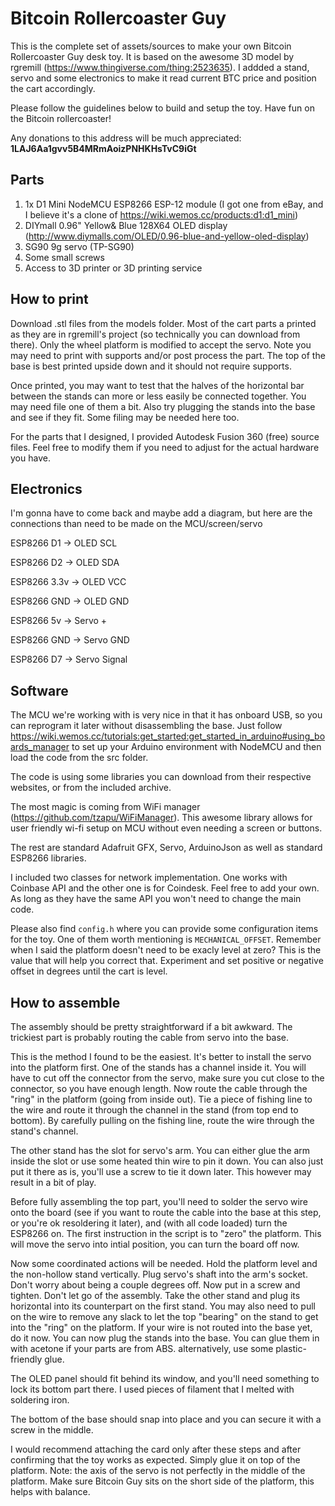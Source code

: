 # Bitcoin Rollercoaster Guy

This is the complete set of assets/sources to make your own Bitcoin Rollercoaster Guy desk toy. It is based on the awesome 3D model by rgremill (https://www.thingiverse.com/thing:2523635). I addded a stand, servo and some electronics to make it read current BTC price and position the cart accordingly.

Please follow the guidelines below to build and setup the toy. Have fun on the Bitcoin rollercoaster!

Any donations to this address will be much appreciated: <b>1LAJ6Aa1gvv5B4MRmAoizPNHKHsTvC9iGt</b>

## Parts

1. 1x D1 Mini NodeMCU ESP8266 ESP-12 module (I got one from eBay, and I believe it's a clone of https://wiki.wemos.cc/products:d1:d1_mini)
2. DIYmall 0.96" Yellow& Blue 128X64 OLED display (http://www.diymalls.com/OLED/0.96-blue-and-yellow-oled-display)
3. SG90 9g servo (TP-SG90)
4. Some small screws
5. Access to 3D printer or 3D printing service

## How to print

Download .stl files from the models folder. Most of the cart parts a printed as they are in rgremill's project (so technically you can download from there). Only the wheel platform is modified to accept the servo. Note you may need to print with supports and/or post process the part.
The top of the base is best printed upside down and it should not require supports.

Once printed, you may want to test that the halves of the horizontal bar between the stands can more or less easily be connected together. You may need file one of them a bit. Also try plugging the stands into the base and see if they fit. Some filing may be needed here too.

For the parts that I designed, I provided Autodesk Fusion 360 (free) source files. Feel free to modify them if you need to adjust for the actual hardware you have.

## Electronics

I'm gonna have to come back and maybe add a diagram, but here are the connections than need to be made on the MCU/screen/servo

ESP8266 D1 -> OLED SCL

ESP8266 D2 -> OLED SDA

ESP8266 3.3v -> OLED VCC

ESP8266 GND -> OLED GND

ESP8266 5v -> Servo +

ESP8266 GND -> Servo GND

ESP8266 D7 -> Servo Signal

## Software

The MCU we're working with is very nice in that it has onboard USB, so you can reprogram it later without disassembling the base. Just follow https://wiki.wemos.cc/tutorials:get_started:get_started_in_arduino#using_boards_manager to set up your Arduino environment with NodeMCU and then load the code from the src folder. 

The code is using some libraries you can download from their respective websites, or from the included archive.

The most magic is coming from WiFi manager (https://github.com/tzapu/WiFiManager). This awesome library allows for user friendly wi-fi setup on MCU without even needing a screen or buttons. 

The rest are standard Adafruit GFX, Servo, ArduinoJson as well as standard ESP8266 libraries.

I included two classes for network implementation. One works with Coinbase API and the other one is for Coindesk. Feel free to add your own. As long as they have the same API you won't need to change the main code.

Please also find `config.h` where you can provide some configuration items for the toy. One of them worth mentioning is `MECHANICAL_OFFSET`. Remember when I said the platform doesn't need to be exacly level at zero? This is the value that will help you correct that. Experiment and set positive or negative offset in degrees until the cart is level.

## How to assemble

The assembly should be pretty straightforward if a bit awkward. The trickiest part is probably routing the cable from servo into the base.

This is the method I found to be the easiest. It's better to install the servo into the platform first. One of the stands has a channel inside it. You will have to cut off the connector from the servo, make sure you cut close to the connector, so you have enough length. Now route the cable through the "ring" in the platform (going from inside out). Tie a piece of fishing line to the wire and route it through the channel in the stand (from top end to bottom). By carefully pulling on the fishing line, route the wire through the stand's channel.

The other stand has the slot for servo's arm. You can either glue the arm inside the slot or use some heated thin wire to pin it down. You can also just put it there as is, you'll use a screw to tie it down later. This however may result in a bit of play.

Before fully assembling the top part, you'll need to solder the servo wire onto the board (see if you want to route the cable into the base at this step, or you're ok resoldering it later), and (with all code loaded) turn the ESP8266 on. The first instruction in the script is to "zero" the platform. This will move the servo into intial position, you can turn the board off now. 

Now some coordinated actions will be needed. Hold the platform level and the non-hollow stand vertically. Plug servo's shaft into the arm's socket. Don't worry about being a couple degrees off. Now put in a screw and tighten. Don't let go of the assembly. Take the other stand and plug its horizontal into its counterpart on the first stand. You may also need to pull on the wire to remove any slack to let the top "bearing" on the stand to get into the "ring" on the platform. If your wire is not routed into the base yet, do it now. You can now plug the stands into the base. You can glue them in with acetone if your parts are from ABS. alternatively, use some plastic-friendly glue.

The OLED panel should fit behind its window, and you'll need something to lock its bottom part there. I used pieces of filament that I melted with soldering iron.

The bottom of the base should snap into place and you can secure it with a screw in the middle.

I would recommend attaching the card only after these steps and after confirming that the toy works as expected. Simply glue it on top of the platform. Note: the axis of the servo is not perfectly in the middle of the platform. Make sure Bitcoin Guy sits on the short side of the platform, this helps with balance.




